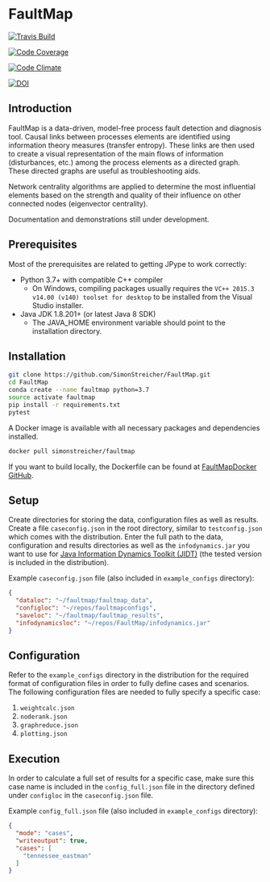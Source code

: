 # FaultMap

[![Travis Build](https://travis-ci.org/SimonStreicher/FaultMap.png?branch=master "Travis Build Status")](https://travis-ci.org/SimonStreicher/FaultMap)

[![Code Coverage](https://coveralls.io/repos/github/SimonStreicher/FaultMap/badge.svg?branch=master "Code Coverage")](https://coveralls.io/github/SimonStreicher/FaultMap?branch=master)

[![Code Climate](https://codeclimate.com/github/SimonStreicher/FaultMap/badges/gpa.svg "Code Climate Grade")](https://codeclimate.com/github/SimonStreicher/FaultMap)

[![DOI](https://zenodo.org/badge/14229559.svg "DOI")](https://zenodo.org/badge/latestdoi/14229559)

## Introduction

FaultMap is a data-driven, model-free process fault detection and diagnosis tool.
Causal links between processes elements are identified using information theory measures (transfer entropy).
These links are then used to create a visual representation of the main flows of information (disturbances, etc.) among the process elements as a directed graph.
These directed graphs are useful as troubleshooting aids.

Network centrality algorithms are applied to determine the most influential elements based on the strength and quality of their influence on other connected nodes (eigenvector centrality).

Documentation and demonstrations still under development.

## Prerequisites

Most of the prerequisites are related to getting JPype to work correctly:

- Python 3.7+ with compatible C++ compiler
  - On Windows, compiling packages usually requires the `VC++ 2015.3 v14.00 (v140) toolset for desktop` to be installed from the Visual Studio installer.
- Java JDK 1.8.201+ (or latest Java 8 SDK)
  - The JAVA_HOME environment variable should point to the installation directory.

## Installation

```bash
git clone https://github.com/SimonStreicher/FaultMap.git
cd FaultMap
conda create --name faultmap python=3.7
source activate faultmap
pip install -r requirements.txt
pytest
```

A Docker image is available with all necessary packages and dependencies installed.

```bash
docker pull simonstreicher/faultmap
```

If you want to build locally, the Dockerfile can be found at [FaultMapDocker GitHub](https://github.com/SimonStreicher/FaultMapDocker).

## Setup

Create directories for storing the data, configuration files as well as results.
Create a file `caseconfig.json` in the root directory, similar to `testconfig.json` which comes with the distribution.
Enter the full path to the data, configuration and results directories as well as the `infodynamics.jar` you want to use for [Java Information Dynamics Toolkit (JIDT)](https://github.com/jlizier/jidt) (the tested version is included in the distribution).

Example `caseconfig.json` file (also included in `example_configs` directory):

```json
{
  "dataloc": "~/faultmap/faultmap_data",
  "configloc": "~/repos/faultmapconfigs",
  "saveloc": "~/faultmap/faultmap_results",
  "infodynamicsloc": "~/repos/FaultMap/infodynamics.jar"
}
```

## Configuration

Refer to the `example_configs` directory in the distribution for the required format of configuration files in order to fully define cases and scenarios.
The following configuration files are needed to fully specify a specific case:

1. `weightcalc.json`
2. `noderank.json`
3. `graphreduce.json`
4. `plotting.json`

## Execution

In order to calculate a full set of results for a specific case, make sure this case name is included in the `config_full.json` file in the directory defined under `configloc` in the `caseconfig.json` file.

Example `config_full.json` file (also included in `example_configs` directory):

```json
{
  "mode": "cases",
  "writeoutput": true,
  "cases": [
    "tennessee_eastman"
  ]
}
```
